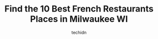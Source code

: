 ---
layout: ampstory
image: https://i0.wp.com/www.depkes.org/wp-content/uploads/2023/06/french-restaurants-0-in-milwaukee-wi-1685780957.jpeg?resize=640,853
author: techidn
featured: false
description: Discover the impressive array of French Restaurants options in Milwaukee WI, where you can find 10 of the largest French Restaurants establishments in the area. From renowned classics to hid
title: Find the 10 Best French Restaurants Places in Milwaukee WI
cover:
   title: Find the 10 Best French Restaurants Places in Milwaukee WI
   subtitle: Rickpate
   background: https://www.depkes.org/wp-content/uploads/2023/06/french-restaurants-0-in-milwaukee-wi-1685780957.jpeg

pages: 
 - layout: thirds
   top: <h1>#1 Maders Restaurant</h1>
   bottom: "<p>Warm and inviting atmosphere and decor. Lots of seating for all preferences. Beer, wine, and cocktail list is good. Overall good food selection on the menu with good auth</p>"
   background: https://www.depkes.org/wp-content/uploads/2023/06/french-restaurants-1-in-milwaukee-wi-1685780958.jpeg
   backgroundblur: true
 - layout: thirds
   top: <h1>#2 Le Reve Pâtisserie & Café</h1>
   bottom: "<p>We sat outside under an umbrella and enjoyed a wonderful lunch. The service was great. Sitting outside was peaceful and breathtaking. It was reminiscent of sitting at an </p>"
   background: https://www.depkes.org/wp-content/uploads/2023/06/french-restaurants-2-in-milwaukee-wi-1685780958.jpeg
   cta:
      link: https://www.depkes.org/blog/find-the-10-best-french-restaurants-places-in-milwaukee-wi/
      text: Find the 10 Best French Restaurants Places in Milwaukee WI
 - layout: thirds
   top: <h1>#3 La Merenda</h1>
   bottom: "<p>125 E National Ave, Milwaukee, WI 53204, United States</p>"
   background: https://www.depkes.org/wp-content/uploads/2023/06/french-restaurants-3-in-milwaukee-wi-1685780959.jpeg
   cta:
      link: https://www.depkes.org/blog/find-the-10-best-french-restaurants-places-in-milwaukee-wi/
      text: Find the 10 Best French Restaurants Places in Milwaukee WI
 - layout: thirds
   top: <h1>#4 Bartolottas Lake Park Bistro</h1>
   bottom: "<p>3133 E Newberry Blvd, Milwaukee, WI 53211, United States</p>"
   background: https://images.unsplash.com/photo-1488554378835-f7acf46e6c98?ixlib=rb-4.0.3&ixid=MnwxMjA3fDB8MHxwaG90by1wYWdlfHx8fGVufDB8fHx8&auto=format&fit=crop&w=640&h=853&q=80
   cta:
      link: https://www.depkes.org/blog/find-the-10-best-french-restaurants-places-in-milwaukee-wi/
      text: Find the 10 Best French Restaurants Places in Milwaukee WI
 - layout: thirds
   top: <h1>#5 Balzac Wine Bar</h1>
   bottom: "<p>1716 N Arlington Pl, Milwaukee, WI 53202, United States</p>"
   background: https://images.unsplash.com/photo-1534312527009-56c7016453e6?ixlib=rb-4.0.3&ixid=MnwxMjA3fDB8MHxwaG90by1wYWdlfHx8fGVufDB8fHx8&auto=format&fit=crop&w=640&h=853&q=80
   cta:
      link: https://www.depkes.org/blog/find-the-10-best-french-restaurants-places-in-milwaukee-wi/
      text: Find the 10 Best French Restaurants Places in Milwaukee WI
 - layout: thirds
   top: <h1>#6 Morel</h1>
   bottom: "<p>430 S 2nd St, Milwaukee, WI 53204, United States</p>"
   background: https://images.unsplash.com/photo-1591393223703-56fe1347ac62?ixlib=rb-4.0.3&ixid=MnwxMjA3fDB8MHxwaG90by1wYWdlfHx8fGVufDB8fHx8&auto=format&fit=crop&w=640&h=853&q=80
   cta:
      link: https://www.depkes.org/blog/find-the-10-best-french-restaurants-places-in-milwaukee-wi/
      text: Find the 10 Best French Restaurants Places in Milwaukee WI
 - layout: thirds
   top: <h1>#7 The Noble</h1>
   bottom: "<p>704 S 2nd St, Milwaukee, WI 53204, United States</p>"
   background: https://images.unsplash.com/photo-1541356665065-22676f35dd40?ixlib=rb-4.0.3&ixid=MnwxMjA3fDB8MHxwaG90by1wYWdlfHx8fGVufDB8fHx8&auto=format&fit=crop&w=640&h=853&q=80
   cta:
      link: https://www.depkes.org/blog/find-the-10-best-french-restaurants-places-in-milwaukee-wi/
      text: Find the 10 Best French Restaurants Places in Milwaukee WI
 - layout: thirds
   middle: Continue reading...
   background: https://images.unsplash.com/photo-1510906594845-bc082582c8cc?ixlib=rb-4.0.3&ixid=MnwxMjA3fDB8MHxwaG90by1wYWdlfHx8fGVufDB8fHx8&auto=format&fit=crop&w=640&h=853&q=80
   cta:
      link: https://www.depkes.org/blog/find-the-10-best-french-restaurants-places-in-milwaukee-wi/
      text: Find the 10 Best French Restaurants Places in Milwaukee WI
      
---